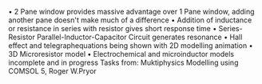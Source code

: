 • 2 Pane window provides massive advantage over 1 Pane window, adding another pane doesn't make much of a difference
• Addition of inductance or resistance in series with resistor gives short response time
• Series-Resistor Parallel-Inductor-Capacitor Circuit generates resonance
• Hall effect and telegraphequations being shown with 2D modelling animation
• 3D Microresistor model 
• Electrochemical and microinductor models incomplete and in progress
Tasks from: Muktiphysics Modelling using COMSOL 5, Roger W.Pryor
